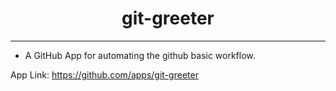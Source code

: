<h1 align="center"> git-greeter </h1>

---

- A GitHub App for automating the github basic workflow.

App Link: https://github.com/apps/git-greeter
